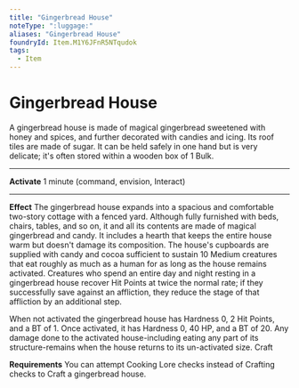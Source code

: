 ```yaml
---
title: "Gingerbread House"
noteType: ":luggage:"
aliases: "Gingerbread House"
foundryId: Item.M1Y6JFnR5NTqudok
tags:
  - Item
---
```


# Gingerbread House

A gingerbread house is made of magical gingerbread sweetened with honey and spices, and further decorated with candies and icing. Its roof tiles are made of sugar. It can be held safely in one hand but is very delicate; it's often stored within a wooden box of 1 Bulk.

* * *

**Activate** 1 minute (command, envision, Interact)

* * *

**Effect** The gingerbread house expands into a spacious and comfortable two-story cottage with a fenced yard. Although fully furnished with beds, chairs, tables, and so on, it and all its contents are made of magical gingerbread and candy. It includes a hearth that keeps the entire house warm but doesn't damage its composition. The house's cupboards are supplied with candy and cocoa sufficient to sustain 10 Medium creatures that eat roughly as much as a human for as long as the house remains activated. Creatures who spend an entire day and night resting in a gingerbread house recover Hit Points at twice the normal rate; if they successfully save against an affliction, they reduce the stage of that affliction by an additional step.

When not activated the gingerbread house has Hardness 0, 2 Hit Points, and a BT of 1. Once activated, it has Hardness 0, 40 HP, and a BT of 20. Any damage done to the activated house-including eating any part of its structure-remains when the house returns to its un-activated size. Craft

**Requirements** You can attempt Cooking Lore checks instead of Crafting checks to Craft a gingerbread house.
